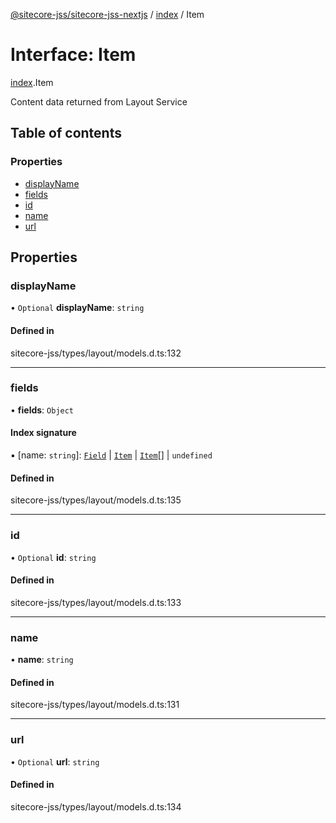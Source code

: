 [@sitecore-jss/sitecore-jss-nextjs](../README.md) / [index](../modules/index.md) / Item

# Interface: Item

[index](../modules/index.md).Item

Content data returned from Layout Service

## Table of contents

### Properties

- [displayName](index.Item.md#displayname)
- [fields](index.Item.md#fields)
- [id](index.Item.md#id)
- [name](index.Item.md#name)
- [url](index.Item.md#url)

## Properties

### displayName

• `Optional` **displayName**: `string`

#### Defined in

sitecore-jss/types/layout/models.d.ts:132

___

### fields

• **fields**: `Object`

#### Index signature

▪ [name: `string`]: [`Field`](index.Field.md) \| [`Item`](index.Item.md) \| [`Item`](index.Item.md)[] \| `undefined`

#### Defined in

sitecore-jss/types/layout/models.d.ts:135

___

### id

• `Optional` **id**: `string`

#### Defined in

sitecore-jss/types/layout/models.d.ts:133

___

### name

• **name**: `string`

#### Defined in

sitecore-jss/types/layout/models.d.ts:131

___

### url

• `Optional` **url**: `string`

#### Defined in

sitecore-jss/types/layout/models.d.ts:134
